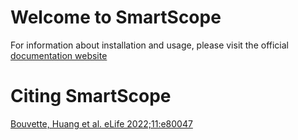 # Welcome to SmartScope

For information about installation and usage, please visit the official [documentation website](https://docs.smartscope.org)


# Citing SmartScope

[Bouvette, Huang et al. eLife 2022;11:e80047](https://doi.org/10.7554/eLife.80047)

